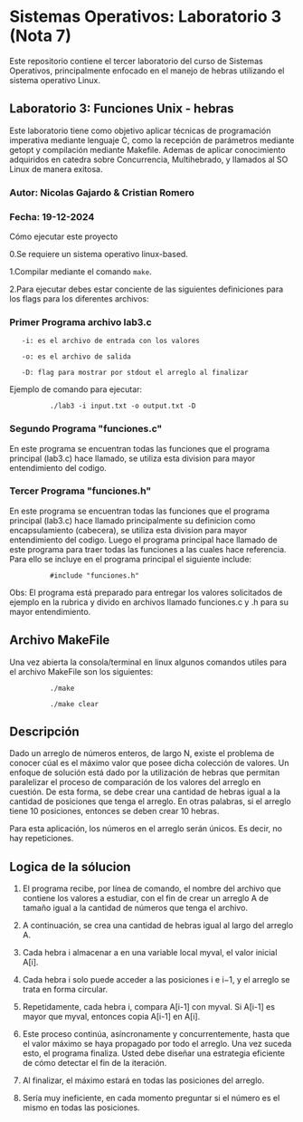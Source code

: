 <h1>Sistemas Operativos: Laboratorio 3 (Nota 7)</h1>

Este repositorio contiene el tercer laboratorio del curso de Sistemas Operativos, principalmente enfocado en el manejo de hebras utilizando el sistema operativo Linux.

<h2>Laboratorio 3: Funciones Unix - hebras </h2>

Este laboratorio tiene como objetivo aplicar técnicas de programación imperativa mediante lenguaje C, como la recepción de parámetros mediante getopt y compilación mediante Makefile. Ademas de aplicar conocimiento adquiridos en catedra sobre Concurrencia, Multihebrado, y llamados al SO Linux de manera exitosa.

<h3>Autor: Nicolas Gajardo & Cristian Romero</h3>

<h3>Fecha: 19-12-2024</h3>

Cómo ejecutar este proyecto

0.Se requiere un sistema operativo linux-based.

1.Compilar mediante el comando <code>make</code>.

2.Para ejecutar debes estar conciente de las siguientes definiciones para los flags para los diferentes archivos:

<h3>Primer Programa archivo lab3.c</h3>

       -i: es el archivo de entrada con los valores
       
       -o: es el archivo de salida
       
       -D: flag para mostrar por stdout el arreglo al finalizar
       
      
Ejemplo de comando para ejecutar:

              ./lab3 -i input.txt -o output.txt -D    

<h3>Segundo Programa "funciones.c"</h3>

En este programa se encuentran todas las funciones que el programa principal (lab3.c) hace llamado, se utiliza esta division para mayor entendimiento del codigo.
      
<h3>Tercer Programa "funciones.h"</h3>

En este programa se encuentran todas las funciones que el programa principal (lab3.c) hace llamado principalmente su definicion como encapsulamiento (cabecera), se utiliza esta division para mayor entendimiento del codigo.
Luego el programa principal hace llamado de este programa para traer todas las funciones a las cuales hace referencia.
Para ello se incluye en el programa principal el siguiente include:

              #include "funciones.h"
      
Obs: El programa está preparado para entregar los valores solicitados de ejemplo en la rubrica y divido en archivos llamado funciones.c y .h para su mayor entendimiento.

<h2>Archivo MakeFile</h2>

Una vez abierta la consola/terminal en linux algunos comandos utiles para el archivo MakeFile son los siguientes:
      
              ./make              
   
              ./make clear 
            
<h2>Descripción</h2>

Dado un arreglo de números enteros, de largo N, existe el problema de conocer cúal es el máximo valor que posee dicha colección de valores. Un enfoque de solución está dado por la utilización de hebras que permitan paralelizar el proceso de comparación de los valores del arreglo en cuestión. De esta forma, se debe crear una cantidad de hebras igual a la cantidad de posiciones que tenga el arreglo. En otras palabras, si el arreglo tiene 10 posiciones, entonces se deben crear 10 hebras.

Para esta aplicación, los números en el arreglo serán únicos. Es decir, no hay repeticiones.

<h2>Logica de la sólucion</h2>

1. El programa recibe, por línea de comando, el nombre del archivo que contiene los valores a estudiar, con el fin de crear un arreglo A de tamaño igual a la cantidad de números que tenga el archivo.
2. A continuación, se crea una cantidad de hebras igual al largo del arreglo A.
3. Cada hebra i almacenar a en una variable local myval, el valor inicial A[i].
4. Cada hebra i solo puede acceder a las posiciones i e i−1, y el arreglo se trata en forma circular.
5. Repetidamente, cada hebra i, compara A[i-1] con myval. Si A[i-1] es mayor que myval,
entonces copia A[i-1] en A[i].

6. Este proceso continúa, asíncronamente y concurrentemente, hasta que el valor máximo se haya propagado por todo el arreglo. Una vez suceda esto, el programa finaliza. Usted debe diseñar una estrategia eficiente de cómo detectar el fin de la iteración.
7. Al finalizar, el máximo estará en todas las posiciones del arreglo.
8. Sería muy ineficiente, en cada momento preguntar si el número es el mismo en todas las posiciones.

